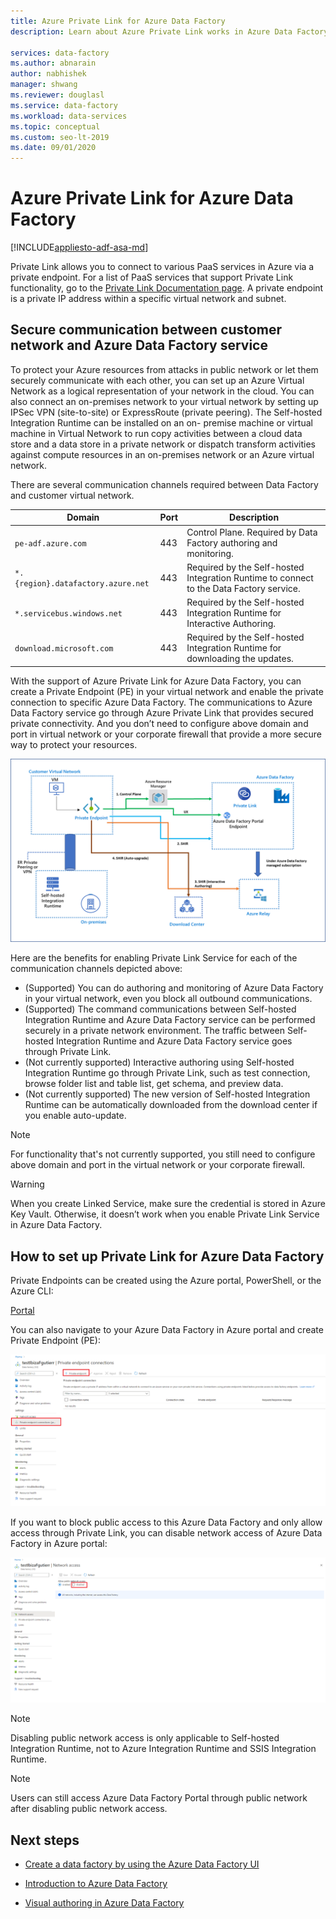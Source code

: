 ```yaml
---
title: Azure Private Link for Azure Data Factory
description: Learn about Azure Private Link works in Azure Data Factory.

services: data-factory
ms.author: abnarain
author: nabhishek
manager: shwang
ms.reviewer: douglasl
ms.service: data-factory
ms.workload: data-services
ms.topic: conceptual
ms.custom: seo-lt-2019
ms.date: 09/01/2020
---
```


# Azure Private Link for Azure Data Factory

[!INCLUDE[appliesto-adf-asa-md](includes/appliesto-adf-xxx-md.md)]

Private Link allows you to connect to various PaaS services in Azure via a private endpoint. For a list of PaaS services that support Private Link functionality, go to the [Private Link Documentation page](https://docs.microsoft.com/azure/private-link/). A private endpoint is a private IP address within a specific virtual network and subnet.

## Secure communication between customer network and Azure Data Factory service
To protect your Azure resources from attacks in public network or let them securely communicate with each other, you can set up an Azure Virtual Network as a logical representation of your network in the cloud. You can also connect an on-premises network to your virtual network by setting up IPSec VPN (site-to-site) or ExpressRoute (private peering). The Self-hosted Integration Runtime can be installed on an on- premise machine or virtual machine in Virtual Network to run copy activities between a cloud data store and a data store in a private network or dispatch transform activities against compute resources in an on-premises network or an Azure virtual network. 

There are several communication channels required between Data Factory and customer virtual network.


| **Domain** | **Port** | **Description** |
| ---------- | -------- | --------------- |
| `pe-adf.azure.com` | 443 | Control Plane. Required by Data Factory authoring and monitoring. |
| `*.{region}.datafactory.azure.net` | 443 | Required by the Self-hosted Integration Runtime to connect to the Data Factory service. |
| `*.servicebus.windows.net` | 443 | Required by the Self-hosted Integration Runtime for Interactive Authoring. |
| `download.microsoft.com` | 443 | Required by the Self-hosted Integration Runtime for downloading the updates. |


With the support of Azure Private Link for Azure Data Factory, you can create a Private Endpoint (PE) in your virtual network and enable the private connection to specific Azure Data Factory. The communications to Azure Data Factory service go through Azure Private Link that provides secured private connectivity. And you don’t need to configure above domain and port in virtual network or your corporate firewall that provide a more secure way to protect your resources.  

![Azure Data Factory Private Link Architecture](./media/data-factory-private-link/private-link-architecture.png)

Here are the benefits for enabling Private Link Service for each of the communication channels depicted above:
- (Supported) You can do authoring and monitoring of Azure Data Factory in your virtual network, even you block all outbound communications.
- (Supported) The command communications between Self-hosted Integration Runtime and Azure Data Factory service can be performed securely in a private network environment. The traffic between Self-hosted Integration Runtime and Azure Data Factory service goes through Private Link. 
- (Not currently supported) Interactive authoring using Self-hosted Integration Runtime go through Private Link, such as test connection, browse folder list and table list, get schema, and preview data.
- (Not currently supported) The new version of Self-hosted Integration Runtime can be automatically downloaded from the download center if you enable auto-update.

> [!NOTE]
> For functionality that's not currently supported, you still need to configure above domain and port in the virtual network or your corporate firewall. 

> [!WARNING]
> When you create Linked Service, make sure the credential is stored in Azure Key Vault. Otherwise, it doesn’t work when you enable Private Link Service in Azure Data Factory.

## How to set up Private Link for Azure Data Factory
Private Endpoints can be created using the Azure portal, PowerShell, or the Azure CLI:

[Portal](https://docs.microsoft.com/azure/private-link/create-private-endpoint-portal)


You can also navigate to your Azure Data Factory in Azure portal and create Private Endpoint (PE):

![Create Private Endpoint](./media/data-factory-private-link/create-private-endpoint.png)


If you want to block public access to this Azure Data Factory and only allow access through Private Link, you can disable network access of Azure Data Factory in Azure portal:

![Create Private Endpoint](./media/data-factory-private-link/disable-network-access.png)

> [!NOTE]
> Disabling public network access is only applicable to Self-hosted Integration Runtime, not to Azure Integration Runtime and SSIS Integration Runtime.

> [!NOTE]
> Users can still access Azure Data Factory Portal through public network after disabling public network access.

## Next steps

- [Create a data factory by using the Azure Data Factory UI](quickstart-create-data-factory-portal.md)

- [Introduction to Azure Data Factory](introduction.md)

- [Visual authoring in Azure Data Factory](author-visually.md)


